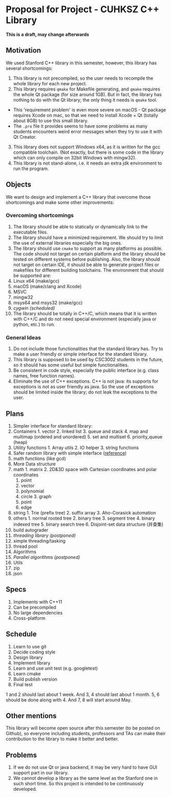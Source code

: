 # Proposal for Project - CUHKSZ C++ Library

**This is a draft, may change afterwards**

## Motivation
We used Stanford C++ library in this semester, however, this library has several
shortcomings:

1. This library is not precompiled, so the user needs to recompile the whole
library for each new project.
2. This library requires `qmake` for Makefile generating, and `qmake` requires
the whole Qt package (for size around 1GB). But in fact, the library has nothing
to do with the Qt library; the only thing it needs is `qmake` tool.
  * This 'requirement problem' is even more severe on macOS - Qt package
   requires Xcode on mac, so that we need to install Xcode + Qt (totally about
   8GB) to use this small library.
  * The `.pro` file it provides seems to have some problems as many students
  encounters weird error messages when they try to use it with Qt Creator.
3. This library does not support Windows x64, as it is written for the gcc
compatible toolchain. (Not exactly, but there is some code in the library which
can only compile on 32bit Windows with mingw32).
4. This library is not stand-alone, i.e. it needs an extra jdk environment to
run the program.

## Objects
We want to design and implement a C++ library that overcome those shortcomings
and make some other improvements:
### Overcoming shortcomings
1. The library should be able to statically or dynamically link to the
executable files.
2. The library should have a minimized requirement. We should try to limit the
use of external libraries especially the big ones.
3. The library should use `cmake` to
support as many platforms as possible. The code should not target on certain
platform and the library should be tested on different systems before publishing.
Also, the library should not target on certain IDE, it should be able to generate
project files or makefiles for different building toolchains. The environment
that should be supported are:
  1. Linux x64 (make/gcc)
  2. macOS (make/clang and Xcode)
  3. MSVC
  4. mingw32
  5. msys64 and msys32 (make/gcc)
  6. *cygwin (scheduled)*
4. The library should be totally in C++/C, which means that it is written with
C++/C and do not need special environment (especially java or python, etc.) to
run.

### General Ideas
1. Do not include those functionalities that the standard library has. Try to
make a user friendly or simple interface for the standard library.
2. This library is supposed to be used by CSC3002 students in the future, so it
should has some useful but simple functionalities.
3. Be consistent in code style, especially the public interface (e.g. class names,
  free function names).
4. Eliminate the use of C++ exceptions. C++ is not java: its supports for
exceptions is not as user friendly as java. So the use of exceptions should be
limited inside the library; do not leak the exceptions to the user.

## Plans
1. Simpler interface for standard library:
  1. Containers
    1. vector
    2. linked list
    3. queue and stack
    4. map and multimap (ordered and unordered)
    5. set and multiset
    6. priority_queue (heap)
  2. Utility functions
    1. Array utils
    2. IO helper
    3. string functions
2. Safer random library with simple interface
 ([reference](http://en.cppreference.com/w/cpp/numeric/random))
3. math functions (like gcd)
4. More Data structure
  1. math
    1. matrix
    2. 2D&3D space with Cartesian coordinates and polar coordinates
      1. point
      2. vector
      3. polynomial
      4. circle
    3. graph
      1. point
      2. edge
  2. string
    1. Trie (prefix tree)
    2. suffix array
    3. Aho-Corasick automation
  3. others
    1. normal rooted tree
    2. binary tree
    3. segment tree
    4. binary indexed tree
    5. binary search tree
    6. Disjoint-set data structure (并查集)
5. build autograder
6. *threading library (postponed)*
  1. simple threading/tasking
  2. thread pool
7. Algorithms
  1. *Parallel algorithms (postponed)*
6. Utils
  1. zip
  2. json

## Specs
1. Implements with C++11
2. Can be precompiled
3. No large dependencies
4. Cross-platform

## Schedule
1. Learn to use git
2. Decide coding style
3. Design library
4. Implement library
5. Learn and use unit test (e.g. googletest)
6. Learn cmake
7. Build publish version
8. Final test

1 and 2 should last about 1 week. And 3, 4 should last about 1 month. 5, 6 should
be done along with 4. And 7, 8 will start around May.

## Other mentions
This library will become open source after this semester (to be posted on
Github), so everyone including students, professors and TAs can make their
contribution to the library to make it better and better.

## Problems
1. If we do not use Qt or java backend, it may be very hard to have GUI support
part in our library.
2. We cannot develop a library as the same level as the Stanford one in such
short time. So this project is intended to be continuously developed.
